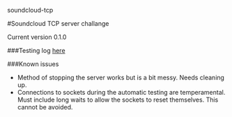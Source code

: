 soundcloud-tcp

#Soundcloud TCP server challange


Current version 0.1.0

###Testing log
[here](https://docs.google.com/spreadsheet/ccc?key=0AiLh1_T0qNxcdDU0QnJJbnZxUjdCR093XzBvdndGZ1E&usp=sharing)

###Known issues
* Method of stopping the server works but is a bit messy. Needs cleaning up.
* Connections to sockets during the automatic testing are temperamental. Must include long waits to allow the sockets to reset themselves. This cannot be avoided.